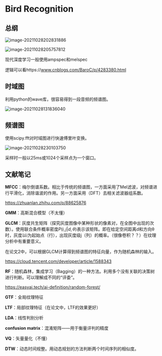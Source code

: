 # Bird Recognition

## 总纲

![image-20211028202831886](https://i.loli.net/2021/10/28/5ZtwzqiNTv6yCFL.png)

![image-20211028205757812](https://i.loli.net/2021/10/28/7ZC8OMJjFxe9mnz.png)

现代深度学习一般使用ampspec和melspec

逻辑可以看https://www.cnblogs.com/BaroC/p/4283380.html

## 时域图

利用python的wave库，很容易得到一段音频的频谱图。

![image-20211028131836040](https://i.loli.net/2021/10/28/1l6Q2MREd4O3yJ9.png)

## 频谱图

使用scipy.fft对时域图进行快速傅里叶变换。

![image-20211028230103750](https://i.loli.net/2021/10/28/fNsw4tq2iv8ylom.png)

采样时一般以25ms或1024个采样点为一个窗口。





## 文献笔记

**MFCC**：梅尔倒谱系数。相比于传统的频谱图，一方面采用了Mel滤波，对频谱进行平滑化，消除谐波的作用。另一方面采用（DFT）去相关滤波器组系数。

https://zhuanlan.zhihu.com/p/88625876

**GMM**：高斯混合模型（不太懂）

**GLCM**：灰度共生矩阵（探究灰度图像中某种形状的像素对，在全图中出现的次数）。使用联合条件概率密度$P(i,j|d,\theta)$表示该矩阵。即在给定空间距离d和方向θ时，灰度以i为起始点（行），出现灰度级j（列）的概率。（很像卷积？？）在纹理分析中有重要意义。

在论文2中，可以根据GLCM计算得到频谱图的特征向量，作为随机森林的输入。

https://cloud.tencent.com/developer/article/1588343

**RF**：随机森林，集成学习（Bagging）的一种方法。利用多个没有关联的决策树进行判断。可以理解成不同的“评委”。

https://easyai.tech/ai-definition/random-forest/

**GTF**：全局纹理特征

**LTF**：局部纹理特征（在论文中，LTF的效果更好）

**LDA**：线性判别分析

**confusion matrix**：混淆矩阵——用于衡量评判的精度

**VQ**：矢量量化（不懂）

**DTW**：动态时间规整。用动态规划的方法判断两个时间序列的相似度。











